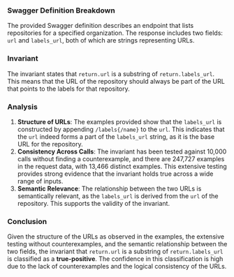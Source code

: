 ### Swagger Definition Breakdown
The provided Swagger definition describes an endpoint that lists repositories for a specified organization. The response includes two fields: `url` and `labels_url`, both of which are strings representing URLs.

### Invariant
The invariant states that `return.url` is a substring of `return.labels_url`. This means that the URL of the repository should always be part of the URL that points to the labels for that repository.

### Analysis
1. **Structure of URLs**: The examples provided show that the `labels_url` is constructed by appending `/labels{/name}` to the `url`. This indicates that the `url` indeed forms a part of the `labels_url` string, as it is the base URL for the repository.
2. **Consistency Across Calls**: The invariant has been tested against 10,000 calls without finding a counterexample, and there are 247,727 examples in the request data, with 13,466 distinct examples. This extensive testing provides strong evidence that the invariant holds true across a wide range of inputs.
3. **Semantic Relevance**: The relationship between the two URLs is semantically relevant, as the `labels_url` is derived from the `url` of the repository. This supports the validity of the invariant.

### Conclusion
Given the structure of the URLs as observed in the examples, the extensive testing without counterexamples, and the semantic relationship between the two fields, the invariant that `return.url` is a substring of `return.labels_url` is classified as a **true-positive**. The confidence in this classification is high due to the lack of counterexamples and the logical consistency of the URLs.
